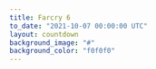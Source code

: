 ```yaml
---
title: Farcry 6
to_date: "2021-10-07 00:00:00 UTC"
layout: countdown
background_image: "#"
background_color: "f0f0f0"
---
```

